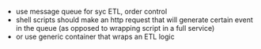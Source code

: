 
* use message queue for syc ETL, order control
* shell scripts should make an http request that will generate certain event in the queue (as opposed to wrapping script in a full service)
* or use generic container that wraps an ETL logic
